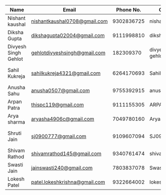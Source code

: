 | Name            | Email              | Phone No.    | GitHub ID      | LinkedIn            | Review on Session       |
|-----------------|--------------------|--------------|----------------|---------------------|-------------------------|
| Nishant kaushal        | nishantkaushal0708@gmail.com |9302836725  | nishant0708       | https://www.linkedin.com/in/nishant-kaushal-12b25a267/ | Informative and engaging! |
| Diksha Gupta      | dikshagupta02004@gmail.com |9111998810  | dikshagupta3094    | https://www.linkedin.com/in/diksha-gupta3094/| Informative and engaging! |
| Divyesh Singh Gehlot   | gehlotdivyeshsingh@gmail.com |182309370   | divyesh-singh-gehlot |  https://www.linkedin.com/in/divyesh-singh-gehlot-792055295/ | Learned something new (git stash)
| Sahil Kukreja         | sahilkukreja4321@gmail.com |6264170693  | Sahilkukreja30   | https://www.linkedin.com/in/sahil-kukreja-943993289/  | Nice session learned a lot about git and open source
| Anusha Sahu       | anusha0507@gmail.com |9755392915  | anusha0507       | https://www.linkedin.com/in/anusha-sahu-as0507/ | Informative and engaging! |
| Arpan Patra            | <thispc119@gmail.com>          |9111155305  | ARPANPATRA111       | <https://www.linkedin.com/in/arpan-patra-1b1041320?utm_source=share&utm_campaign=share_via&utm_content=profile&utm_medium=android_app> | Badhiya bhai moj aagyi |
| Arya sharma        | aryasha4906c@gmail.com |7049780160  | Arya Sharma      | www.linkedin.com/in/arya-sharma-1963b030a | Amazing ! |
| Shruti Jain     | sj0900777@gmail.com          | 9109607094 | SJ0900777   | https://www.linkedin.com/in/shruti-jain-a08654195/     | Awesome session , loved it , time to acp(add,commit,push) |
| Shivam Rathod       | shivamrathod145@gmail.com | 9340761474  | shivamr021       | linkedin.com/in/shivamrathod021/ | Informative and engaging! |
| Swasti Jain  | jainswasti240@gmail.com |7803837078  | Swasti2004 | https://www.linkedin.com/in/swasti-jain2004/| really interactive session
| Lokesh Patel        | patel.lokeshkrishna@gmail.com |9322664002 | lokeshpatel-11       | https://www.linkedin.com/in/lokesh-patel-b41795254/ | Amazing Session |
